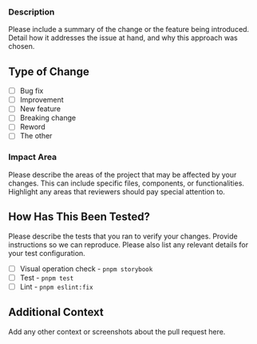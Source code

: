 ### Description
Please include a summary of the change or the feature being introduced. Detail how it addresses the issue at hand, and why this approach was chosen.

## Type of Change
- [ ] Bug fix
- [ ] Improvement
- [ ] New feature
- [ ] Breaking change
- [ ] Reword
- [ ] The other

### Impact Area
Please describe the areas of the project that may be affected by your changes. This can include specific files, components, or functionalities. Highlight any areas that reviewers should pay special attention to.

## How Has This Been Tested?
Please describe the tests that you ran to verify your changes. Provide instructions so we can reproduce. Please also list any relevant details for your test configuration.

- [ ] Visual operation check - `pnpm storybook`
- [ ] Test - `pnpm test`
- [ ] Lint - `pnpm eslint:fix`

## Additional Context
Add any other context or screenshots about the pull request here.
